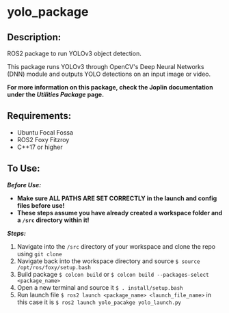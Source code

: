 # yolo_package

## Description:
ROS2 package to run YOLOv3 object detection.

This package runs YOLOv3 through OpenCV's Deep Neural Networks (DNN) module and outputs YOLO detections on an input image or video.

**For more information on this package, check the Joplin documentation under the _Utilities Package_ page.**

## Requirements:
* Ubuntu Focal Fossa
* ROS2 Foxy Fitzroy
* C++17 or higher

## To Use:
**_Before Use:_**
* **Make sure ALL PATHS ARE SET CORRECTLY in the launch and config files before use!**
* **These steps assume you have already created a workspace folder and a `/src` directory within it!**

**_Steps:_**
1. Navigate into the `/src` directory of your workspace and clone the repo using `git clone`
2. Navigate back into the workspace directory and source `$ source /opt/ros/foxy/setup.bash`
3. Build package `$ colcon build` or `$ colcon build --packages-select <package_name>`
4. Open a new terminal and source it `$ . install/setup.bash`
5. Run launch file `$ ros2 launch <package_name> <launch_file_name>` in this case it is `$ ros2 launch yolo_pacakge yolo_launch.py`